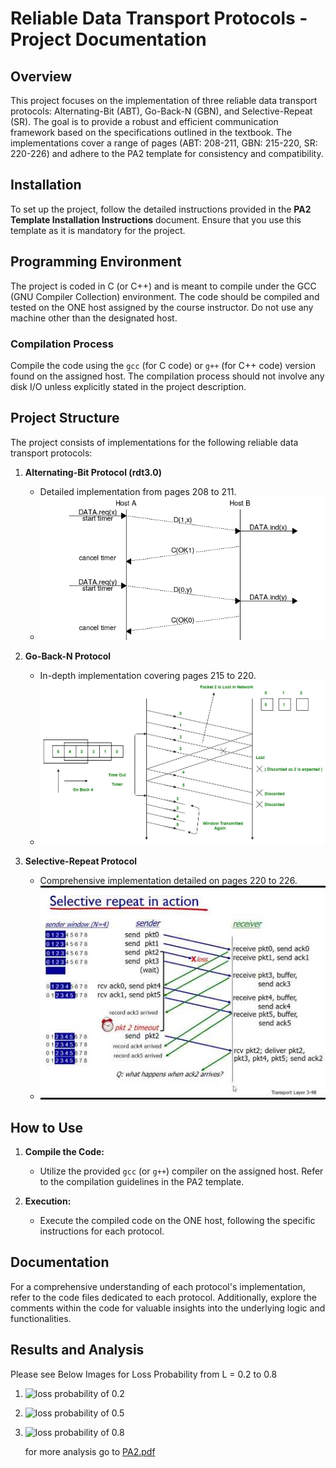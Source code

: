 # Reliable Data Transport Protocols - Project Documentation

## Overview

This project focuses on the implementation of three reliable data transport protocols: Alternating-Bit (ABT), Go-Back-N (GBN), and Selective-Repeat (SR). The goal is to provide a robust and efficient communication framework based on the specifications outlined in the textbook. The implementations cover a range of pages (ABT: 208-211, GBN: 215-220, SR: 220-226) and adhere to the PA2 template for consistency and compatibility.

## Installation

To set up the project, follow the detailed instructions provided in the **PA2 Template Installation Instructions** document. Ensure that you use this template as it is mandatory for the project.

## Programming Environment

The project is coded in C (or C++) and is meant to compile under the GCC (GNU Compiler Collection) environment. The code should be compiled and tested on the ONE host assigned by the course instructor. Do not use any machine other than the designated host.

### Compilation Process

Compile the code using the `gcc` (for C code) or `g++` (for C++ code) version found on the assigned host. The compilation process should not involve any disk I/O unless explicitly stated in the project description.

## Project Structure

The project consists of implementations for the following reliable data transport protocols:

1. **Alternating-Bit Protocol (rdt3.0)**
   - Detailed implementation from pages 208 to 211.
   - ![ABT Protocol](images/abt.png)

2. **Go-Back-N Protocol**
   - In-depth implementation covering pages 215 to 220.
   - ![GBN Protocol](images/gbn.jpg)

3. **Selective-Repeat Protocol**
   - Comprehensive implementation detailed on pages 220 to 226.
   - ![SR Protocol](images/selectiverepeat.jpg)

## How to Use

1. **Compile the Code:**
   - Utilize the provided `gcc` (or `g++`) compiler on the assigned host. Refer to the compilation guidelines in the PA2 template.

2. **Execution:**
   - Execute the compiled code on the ONE host, following the specific instructions for each protocol.

## Documentation

For a comprehensive understanding of each protocol's implementation, refer to the code files dedicated to each protocol. Additionally, explore the comments within the code for valuable insights into the underlying logic and functionalities.

## Results and Analysis

Please see Below Images for Loss Probability from L = 0.2 to 0.8

1. ![loss probability of 0.2](images/L02.png)
2. ![loss probability of 0.5](images/L05.png)
3. ![loss probability of 0.8](images/L08.png)

   for more analysis go to [PA2.pdf](/PA2.pdf)